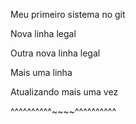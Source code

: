 Meu primeiro sistema no git


Nova linha legal

Outra nova linha legal

Mais uma linha

Atualizando mais uma vez

^^^^^^^^^^~~~~^^^^^^^^^^